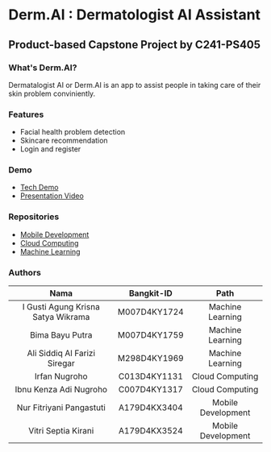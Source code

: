 
# Derm.AI : Dermatologist AI Assistant
## Product-based Capstone Project by C241-PS405

### What's Derm.AI?
Dermatalogist AI or Derm.AI is an app to assist people in taking care of their skin problem conviniently. 
### Features
- Facial health problem detection
- Skincare recommendation
- Login and register
### Demo

- [Tech Demo]()
- [Presentation Video]()


### Repositories
- [Mobile Development](https://github.com/C241-PS405/derm-ai-md)
- [Cloud Computing](https://github.com/C241-PS405/derm-ai-cc)
- [Machine Learning](https://github.com/C241-PS405/derm-ai-ml)

### Authors
|          Nama         | Bangkit-ID |       Path       |
|:---------------------:|:----------:|:----------------:|
|  I Gusti Agung Krisna Satya Wikrama  |  M007D4KY1724  | Machine Learning |
|  Bima Bayu Putra  |  M007D4KY1759  | Machine Learning |
|  Ali Siddiq Al Farizi Siregar  |  M298D4KY1969  | Machine Learning |
|  Irfan Nugroho  |  C013D4KY1131  | Cloud Computing |
|  Ibnu Kenza Adi Nugroho  |  C007D4KY1317  | Cloud Computing |
|  Nur Fitriyani Pangastuti  |  A179D4KX3404  | Mobile Development |
|  Vitri Septia Kirani  |  A179D4KX3524  | Mobile Development |
